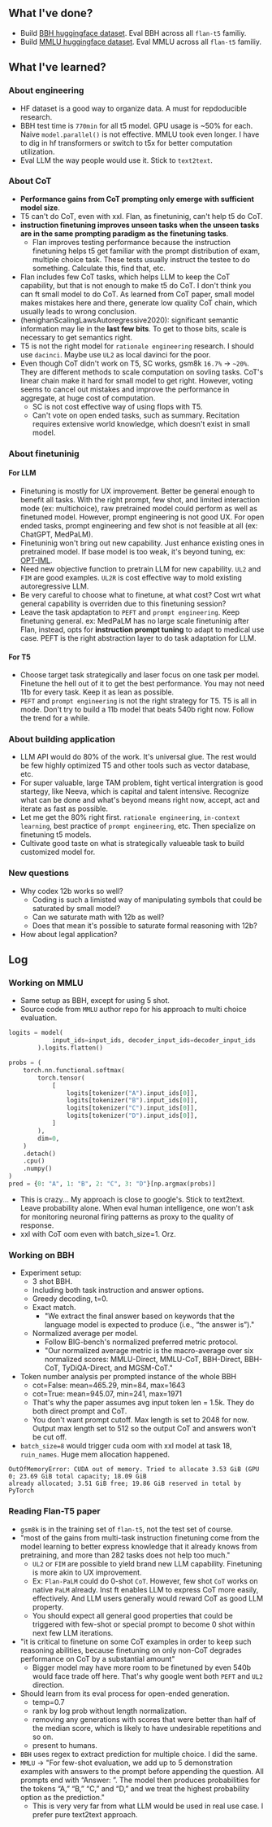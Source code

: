 ## What I've done?
- Build [BBH huggingface dataset](https://huggingface.co/datasets/lukaemon/bbh). Eval BBH across all `flan-t5` familiy. 
- Build [MMLU huggingface dataset](https://huggingface.co/datasets/lukaemon/mmlu). Eval MMLU across all `flan-t5` familiy.

## What I've learned?
### About engineering
- HF dataset is a good way to organize data. A must for repdoducible research.
- BBH test time is `770min` for all t5 model. GPU usage is ~50% for each. Naive `model.parallel()` is not effective. MMLU took even longer. I have to dig in hf transformers or switch to t5x for better computation utilization.
- Eval LLM the way people would use it. Stick to `text2text`. 

### About CoT
- **Performance gains from CoT prompting only emerge with sufficient model size**.  
- T5 can't do CoT, even with xxl. Flan, as finetuninig, can't help t5 do CoT.  
- **instruction finetuning improves unseen tasks when the unseen tasks are in the same prompting paradigm as the finetuning tasks**.
  - Flan improves testing performance because the instruction finetuning helps t5 get familiar with the prompt distribution of exam, multiple choice task. These tests usually instruct the testee to do something. Calculate this, find that, etc. 
- Flan includes few CoT tasks, which helps LLM to keep the CoT capability, but that is not enough to make t5 do CoT. I don't think you can ft small model to do CoT. As learned from CoT paper, small model makes mistakes here and there, generate low quality CoT chain, which usually leads to wrong conclusion. 
- (henighanScalingLawsAutoregressive2020): significant semantic information may lie in the **last few bits**. To get to those bits, scale is necessary to get semantics right. 
- T5 is not the right model for `rationale engineering` research. I should use `dacinci`. Maybe use `UL2` as local davinci for the poor. 
- Even though CoT didn't work on T5, SC works, gsm8k `16.7%` -> `~20%`. They are different methods to scale computation on sovling tasks. CoT's linear chain make it hard for small model to get right. However, voting seems to cancel out mistakes and improve the performance in aggregate, at huge cost of computation.
  - SC is not cost effective way of using flops with T5.
  - Can't vote on open ended tasks, such as summary. Recitation requires extensive world knowledge, which doesn't exist in small model.

### About finetuninig
#### For LLM 
- Finetuning is mostly for UX improvement. Better be general enough to benefit all tasks. With the right prompt, few shot, and limited interaction mode (ex: multichoice), raw pretrained model could perform as well as finetuned model. However, prompt engineering is not good UX. For open ended tasks, prompt engineering and few shot is not feasible at all (ex: ChatGPT, MedPaLM). 
- Finetuninig won't bring out new capability. Just enhance existing ones in pretrained model. If base model is too weak, it's beyond tuning, ex: [OPT-IML](https://github.com/facebookresearch/metaseq/tree/main/projects/OPT-IML).
- Need new objective function to pretrain LLM for new capability. `UL2` and `FIM` are good examples. `UL2R` is cost effective way to mold existing autoregressive LLM.
- Be very careful to choose what to finetune, at what cost? Cost wrt what general capability is overriden due to this finetuning session?
- Leave the task apdaptation to `PEFT` and `prompt engineering`. Keep finetuning general. ex: MedPaLM has no large scale finetuninig after Flan, instead, opts for **instruction prompt tuning** to adapt to medical use case. PEFT is the right abstraction layer to do task adaptation for LLM. 

#### For T5
- Choose target task strategically and laser focus on one task per model. Finetune the hell out of it to get the best performance. You may not need 11b for every task. Keep it as lean as possible. 
- `PEFT` and `prompt engineering` is not the right strategy for T5. T5 is all in mode. Don't try to build a 11b model that beats 540b right now. Follow the trend for a while. 

### About building application
- LLM API would do 80% of the work. It's universal glue. The rest would be few highly optimized T5 and other tools such as vector database, etc.
- For super valuable, large TAM problem, tight vertical intergration is good startegy, like Neeva, which is capital and talent intensive. Recognize what can be done and what's beyond means right now, accept, act and iterate as fast as possible. 
- Let me get the 80% right first. `rationale engineering`, `in-context learning`, best practice of `prompt engineering`, etc. Then specialize on finetuning t5 models. 
- Cultivate good taste on what is strategically valueable task to build customized model for. 

### New questions
- Why codex 12b works so well? 
  - Coding is such a limisted way of manipulating symbols that could be saturated by small model?
  - Can we saturate math with 12b as well?
  - Does that mean it's possible to saturate formal reasoning with 12b? 
- How about legal application? 

## Log
### Working on MMLU
- Same setup as BBH, except for using 5 shot.
- Source code from `MMLU` author repo for his approach to multi choice evaluation.
```python
logits = model(
            input_ids=input_ids, decoder_input_ids=decoder_input_ids
        ).logits.flatten()

probs = (
    torch.nn.functional.softmax(
        torch.tensor(
            [
                logits[tokenizer("A").input_ids[0]],
                logits[tokenizer("B").input_ids[0]],
                logits[tokenizer("C").input_ids[0]],
                logits[tokenizer("D").input_ids[0]],
            ]
        ),
        dim=0,
    )
    .detach()
    .cpu()
    .numpy()
)
pred = {0: "A", 1: "B", 2: "C", 3: "D"}[np.argmax(probs)]
```
- This is crazy... My approach is close to google's. Stick to text2text. Leave probability alone. When eval human intelligence, one won't ask for monitoring neuronal firing patterns as proxy to the quality of response. 
- xxl with CoT oom even with batch_size=1. Orz. 

### Working on BBH
- Experiment setup:
  - 3 shot BBH. 
  - Including both task instruction and answer options. 
  - Greedy decoding, t=0. 
  - Exact match. 
    - "We extract the final answer based on keywords that the language model is expected to produce (i.e., “the answer is”)."
  - Normalized average per model. 
    - Follow BIG-bench's normalized preferred metric protocol. 
    - "Our normalized average metric is the macro-average over six normalized scores: MMLU-Direct, MMLU-CoT, BBH-Direct, BBH-CoT, TyDiQA-Direct, and MGSM-CoT."
- Token number analysis per prompted instance of the whole BBH
  - cot=False: mean=465.29, min=84, max=1643
  - cot=True: mean=945.07, min=241, max=1971
  - That's why the paper assumes avg input token len = 1.5k. They do both direct prompt and CoT.
  - You don't want prompt cutoff. Max length is set to 2048 for now. Output max length set to 512 so the output CoT and answers won't be cut off.
- `batch_size=8` would trigger cuda oom with xxl model at task 18, `ruin_names`. Huge mem allocation happened. 
```
OutOfMemoryError: CUDA out of memory. Tried to allocate 3.53 GiB (GPU 0; 23.69 GiB total capacity; 18.09 GiB 
already allocated; 3.51 GiB free; 19.86 GiB reserved in total by PyTorch
```

### Reading Flan-T5 paper
- `gsm8k` is in the training set of `flan-t5`, not the test set of course. 
- "most of the gains from multi-task instruction finetuning come from the model learning to better express knowledge that it already knows from pretraining, and more than 282 tasks does not help too much."
  - `UL2` or `FIM` are possible to yield brand new LLM capability. Finetuning is more akin to UX improvement. 
  - Ex: `Flan-PaLM` could do 0-shot `CoT`. However, few shot `CoT` works on native `PaLM` already. Inst ft enables LLM to express CoT more easily, effectively. And LLM users generally would reward CoT as good LLM property. 
  - You should expect all general good properties that could be triggered with few-shot or special prompt to become 0 shot within next few LLM iterations. 
- "it is critical to finetune on some CoT examples in order to keep such reasoning abilities, because finetuning on only non-CoT degrades performance on CoT by a substantial amount"
  - Bigger model may have more room to be finetuned by even 540b would face trade off here. That's why google went both `PEFT` and `UL2` direction.
- Should learn from its eval process for open-ended generation. 
  - temp=0.7
  - rank by log prob without length normalization.
  - removing any generations with scores that were better than half of the median score, which is likely to have undesirable repetitions and so on.
  - present to humans.
- `BBH` uses regex to extract prediction for multiple choice. I did the same.
- `MMLU` -> "For few-shot evaluation, we add up to 5 demonstration examples with answers to the prompt before appending the question. All prompts end with “Answer: ”. The model then produces probabilities for the tokens “A,” “B,” “C,” and “D,” and we treat the highest probability option as the prediction."
  - This is very very far from what LLM would be used in real use case. I prefer pure text2text approach.